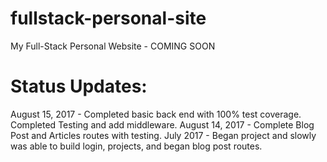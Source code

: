 # fullstack-personal-site
My Full-Stack Personal Website - COMING SOON

# Status Updates:

August 15, 2017 - Completed basic back end with 100% test coverage. Completed Testing and add middleware.
August 14, 2017 - Complete Blog Post and Articles routes with testing.
July 2017 - Began project and slowly was able to build login, projects, and began blog post routes.
